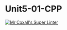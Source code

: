 # Unit5-01-CPP
[![Mr Coxall's Super Linter](https://github.com/ICS3U-Programming-IoanaM/Unit5-01-CPP/workflows/Mr%20Coxall's%20Super%20Linter/badge.svg)](https://github.com/ICS3U-Programming-IoanaM/Unit5-01-CPP/actions/)
